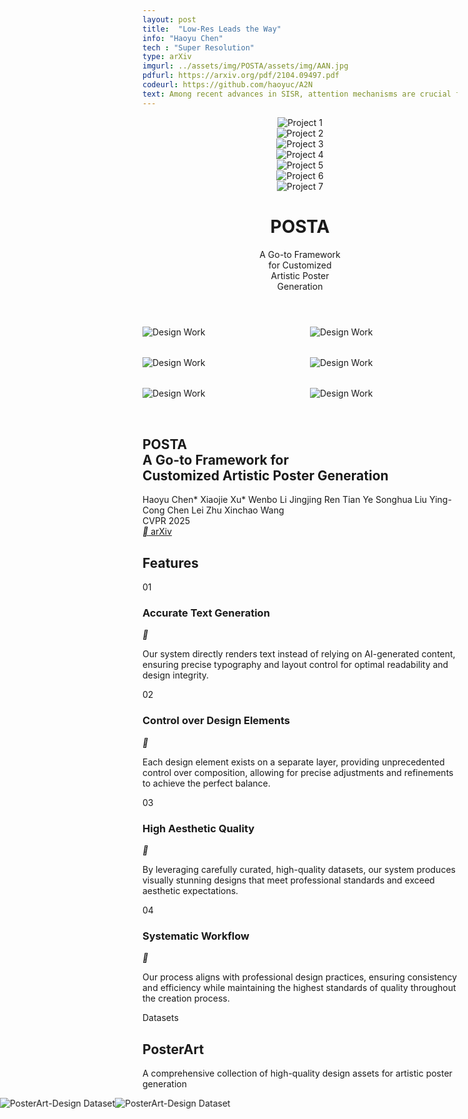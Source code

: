 ```yaml
---
layout: post
title:  "Low-Res Leads the Way"
info: "Haoyu Chen"
tech : "Super Resolution"
type: arXiv
imgurl: ../assets/img/POSTA/assets/img/AAN.jpg
pdfurl: https://arxiv.org/pdf/2104.09497.pdf
codeurl: https://github.com/haoyuc/A2N
text: Among recent advances in SISR, attention mechanisms are crucial for high performance SR models. However, few works really discuss why attention works and how it works. In this work, we attempt to quantify and visualize the static attention mechanisms and show that not all attention modules are equally beneficial. We then propose attention in attention network (AN) for highly accurate image SR. This allows attention modules to specialize to beneficial examples without otherwise penalties and thus greatly improve the capacity of the attention network with little parameter overhead. 
---
```




<script src="https://cdn.tailwindcss.com"></script>
<link rel="preconnect" href="https://fonts.googleapis.com" />
<link rel="preconnect" href="https://fonts.gstatic.com" crossorigin />
<link
    href="https://fonts.googleapis.com/css2?family=Pacifico&family=Space+Grotesk:wght@300;400;500;600;700&family=Inter:wght@300;400;500;600&family=Plus+Jakarta+Sans:wght@400;500;600;700&family=Sailec:wght@400;500;600;700&display=swap"
    rel="stylesheet"
/>
<link href="https://fonts.googleapis.com/css2?family=Plus+Jakarta+Sans:wght@300;400;500;600;700;800&display=swap" rel="stylesheet">
<link
    href="https://cdn.jsdelivr.net/npm/remixicon@4.5.0/fonts/remixicon.css"
    rel="stylesheet"
/>
<style>
    :where([class^="ri-"])::before { content: "\f3c2"; }
    .font-['Space_Grotesk'] {
    letter-spacing: -0.03em;
    }
    .font-['Syne'] {
    letter-spacing: -0.02em;
    }
    .font-['Cabinet_Grotesk'] {
    letter-spacing: -0.02em;
    }
    .masonry {
    column-count: 3;
    column-gap: 2rem;
    }
    .masonry-item {
    break-inside: avoid;
    margin-bottom: 2rem;
    }
    @media (max-width: 1024px) {
    .masonry { column-count: 2; }
    }
    @media (max-width: 640px) {
    .masonry { column-count: 1; }
    }
    @keyframes scroll-left {
    0% { transform: translateX(0); }
    100% { transform: translateX(-50%); }
  }
</style>
<script>
    tailwind.config = {
    theme: {
        extend: {
        colors: { primary: "#1a1a1a", secondary: "#4a4a4a" },
        borderRadius: {
            none: "0px",
            sm: "2px",
            DEFAULT: "4px",
            md: "8px",
            lg: "12px",
            xl: "16px",
            "2xl": "20px",
            "3xl": "24px",
            full: "9999px",
            button: "4px",
        },
        },
    },
    };
</script>

  <body class="bg-white min-h-screen">
    <header class="min-h-screen flex flex-col justify-between">
      <!-- <div class="grid grid-cols-7 gap-4 p-8 max-w-[90vw] mx-auto"> -->
      <div class="grid grid-cols-7 gap-4 p-8 mx-auto">
        <div class=" overflow-hidden">
          <img
            src="./assets/img/POSTA/poster/00000.jpg"
            class="w-full h-full object-cover"
            alt="Project 1"
          />
        </div>
        <div class=" overflow-hidden">
          <img
            src="./assets/img/POSTA/poster/00009.jpg"
            class="w-full h-full object-cover"
            alt="Project 2"
          />
        </div>
        <div class=" overflow-hidden">
          <img
            src="./assets/img/POSTA/poster/00027.jpg"
            class="w-full h-full object-cover"
            alt="Project 3"
          />
        </div>
        <div class=" overflow-hidden">
          <img
            src="./assets/img/POSTA/poster/00006.jpg"
            class="w-full h-full object-cover"
            alt="Project 4"
          />
        </div>
        <div class=" overflow-hidden">
          <img
            src="./assets/img/POSTA/poster/00021.jpg"
            class="w-full h-full object-cover"
            alt="Project 5"
          />
        </div>
        <div class=" overflow-hidden">
          <img
            src="./assets/img/POSTA/poster/00034.jpg"
            class="w-full h-full object-cover"
            alt="Project 6"
          />
        </div>
        <div class=" overflow-hidden">
          <img
            src="./assets/img/POSTA/poster/00023.jpg"
            class="w-full h-full object-cover"
            alt="Project 7"
          />
        </div>
      </div>
      <div class="flex items-end justify-between w-full pb-16 px-8">
        <h1
          class="font-['Space_Grotesk'] text-[15vw] text-primary tracking-tight leading-[0.8] uppercase font-light flex-shrink-0"
          style="font-variation-settings: 'wght' 300;"
        >
          POSTA
        </h1>
        <div class="pl-8 mb-4 flex-shrink">
          <p
            class="font-['Inter'] text-2xl md:text-3xl lg:text-4xl text-secondary"
          >
            A Go-to Framework<br />for Customized<br />Artistic Poster<br />Generation
          </p>
        </div>
      </div>
    </header>
    <section class="px-6 py-32 bg-white">
      <div class="container mx-auto">
        <div class="masonry">
          <div class="masonry-item p-2">
            <div class="relative overflow-visible rounded-lg transition-all duration-700 ease-out hover:scale-[1.03] hover:shadow-[0_0_30px_rgba(0,0,0,0.2)] hover:z-10">
              <img
                src="./assets/img/POSTA/poster/00024.jpg"
                class="w-full object-cover rounded-lg"
                alt="Design Work"
              />
            </div>
          </div>
          <div class="masonry-item p-2">
            <div class="relative overflow-visible rounded-lg transition-all duration-700 ease-out hover:scale-[1.03] hover:shadow-[0_0_30px_rgba(0,0,0,0.2)] hover:z-10">
              <img
                src="./assets/img/POSTA/poster/00020.jpg"
                class="w-full object-cover rounded-lg"
                alt="Design Work"
              />
            </div>
          </div>
          <div class="masonry-item p-2">
            <div class="relative overflow-visible rounded-lg transition-all duration-700 ease-out hover:scale-[1.03] hover:shadow-[0_0_30px_rgba(0,0,0,0.2)] hover:z-10">
              <img
                src="./assets/img/POSTA/poster/00012.jpg"
                class="w-full object-cover rounded-lg"
                alt="Design Work"
              />
            </div>
          </div>
          <div class="masonry-item p-2">
            <div class="relative overflow-visible rounded-lg transition-all duration-700 ease-out hover:scale-[1.03] hover:shadow-[0_0_30px_rgba(0,0,0,0.2)] hover:z-10">
              <img
                src="./assets/img/POSTA/poster/00003.jpg"
                class="w-full object-cover rounded-lg"
                alt="Design Work"
              />
            </div>
          </div>
          <div class="masonry-item p-2">
            <div class="relative overflow-visible rounded-lg transition-all duration-700 ease-out hover:scale-[1.03] hover:shadow-[0_0_30px_rgba(0,0,0,0.2)] hover:z-10">
              <img
                src="./assets/img/POSTA/poster/00033.jpg"
                class="w-full object-cover rounded-lg"
                alt="Design Work"
              />
            </div>
          </div>
          <div class="masonry-item p-2">
            <div class="relative overflow-visible rounded-lg transition-all duration-700 ease-out hover:scale-[1.03] hover:shadow-[0_0_30px_rgba(0,0,0,0.2)] hover:z-10">
              <img
                src="./assets/img/POSTA/poster/00028.jpg"
                class="w-full object-cover rounded-lg"
                alt="Design Work"
              />
            </div>
          </div>
        </div>
      </div>
    </section>
    <section id="about" class="px-6 py-32 bg-white" style="padding-top:0em;">
      <div class="container mx-auto">
        <div class="max-w-4xl mx-auto">
          <div class="text-center mb-16">
            <h1
              class="font-['Space_Grotesk'] text-5xl md:text-6xl text-primary mb-8 leading-tight"
            >
              POSTA<br /><span class="text-4xl md:text-5xl"
                >A Go-to Framework for<br />Customized Artistic Poster
                Generation</span
              >
            </h1>
            <div
              class="flex flex-wrap justify-center items-center gap-x-2 text-secondary/80 font-['Inter'] mb-8"
            >
              <span class="text-lg">Haoyu Chen*</span>
              <span class="text-lg">Xiaojie Xu*</span>
              <span class="text-lg">Wenbo Li</span>
              <span class="text-lg">Jingjing Ren</span>
              <span class="text-lg">Tian Ye</span>
              <span class="text-lg">Songhua Liu</span>
              <span class="text-lg">Ying-Cong Chen</span>
              <span class="text-lg">Lei Zhu</span>
              <span class="text-lg">Xinchao Wang</span>
            </div>
            <div class="inline-block bg-gray-50 px-4 py-2 rounded-full">
              <span class="font-['Inter'] text-secondary/90 font-medium"
                >CVPR 2025</span
              >
            </div>
          </div>
          <div class="flex justify-center">
            <a
              href="#"
              class="group relative inline-flex items-center justify-center !rounded-button bg-primary px-8 py-3 overflow-hidden transition-all duration-300 hover:bg-opacity-90"
            >
              <span
                class="relative font-['Inter'] text-white flex items-center gap-2"
              >
                <i class="ri-article-line"></i>
                arXiv
              </span>
            </a>
          </div>
        </div>
      </div>
    </section>
    <section class="px-6 py-32 bg-gray-50 overflow-hidden">
      <div class="container mx-auto relative">
        <div
          class="absolute top-0 right-0 w-1/2 h-full bg-[url('https://public.readdy.ai/ai/img_res/d227f8a0f673113aa649b12e18051c36.jpg')] bg-cover bg-center opacity-10"
        ></div>
        <h2
          class="font-['Space_Grotesk'] text-8xl text-primary/10 absolute -top-10 left-0"
        >
          Features
        </h2>
        <div class="max-w-6xl mx-auto relative">
          <div class="mb-32">
            <span
              class="font-['Inter'] text-sm tracking-widest uppercase text-secondary/60"
              >01</span
            >
            <h3
              class="font-['Plus_Jakarta_Sans'] text-4xl text-primary mt-4 mb-6 font-semibold"
            >
              Accurate Text Generation
            </h3>
            <div class="flex items-start gap-16">
              <div
                class="w-16 h-16 flex items-center justify-center bg-primary/5 rounded-full flex-shrink-0"
              >
                <i class="ri-text-spacing text-primary text-2xl"></i>
              </div>
              <p
                class="font-['Inter'] text-secondary text-lg leading-relaxed max-w-2xl"
              >
                Our system directly renders text instead of relying on
                AI-generated content, ensuring precise typography and layout
                control for optimal readability and design integrity.
              </p>
            </div>
          </div>
          <div class="mb-32 ml-[10%]">
            <span
              class="font-['Inter'] text-sm tracking-widest uppercase text-secondary/60"
              >02</span
            >
            <h3
              class="font-['Plus_Jakarta_Sans'] text-4xl text-primary mt-4 mb-6 font-semibold"
            >
              Control over Design Elements
            </h3>
            <div class="flex items-start gap-16">
              <div
                class="w-16 h-16 flex items-center justify-center bg-primary/5 rounded-full flex-shrink-0"
              >
                <i class="ri-layers-line text-primary text-2xl"></i>
              </div>
              <p
                class="font-['Inter'] text-secondary text-lg leading-relaxed max-w-2xl"
              >
                Each design element exists on a separate layer, providing
                unprecedented control over composition, allowing for precise
                adjustments and refinements to achieve the perfect balance.
              </p>
            </div>
          </div>
          <div class="mb-32 ml-[20%]">
            <span
              class="font-['Inter'] text-sm tracking-widest uppercase text-secondary/60"
              >03</span
            >
            <h3
              class="font-['Plus_Jakarta_Sans'] text-4xl text-primary mt-4 mb-6 font-semibold"
            >
              High Aesthetic Quality
            </h3>
            <div class="flex items-start gap-16">
              <div
                class="w-16 h-16 flex items-center justify-center bg-primary/5 rounded-full flex-shrink-0"
              >
                <i class="ri-palette-line text-primary text-2xl"></i>
              </div>
              <p
                class="font-['Inter'] text-secondary text-lg leading-relaxed max-w-2xl"
              >
                By leveraging carefully curated, high-quality datasets, our
                system produces visually stunning designs that meet professional
                standards and exceed aesthetic expectations.
              </p>
            </div>
          </div>
          <div class="ml-[30%]">
            <span
              class="font-['Inter'] text-sm tracking-widest uppercase text-secondary/60"
              >04</span
            >
            <h3
              class="font-['Plus_Jakarta_Sans'] text-4xl text-primary mt-4 mb-6 font-semibold"
            >
              Systematic Workflow
            </h3>
            <div class="flex items-start gap-16">
              <div
                class="w-16 h-16 flex items-center justify-center bg-primary/5 rounded-full flex-shrink-0"
              >
                <i class="ri-flow-chart text-primary text-2xl"></i>
              </div>
              <p
                class="font-['Inter'] text-secondary text-lg leading-relaxed max-w-2xl"
              >
                Our process aligns with professional design practices, ensuring
                consistency and efficiency while maintaining the highest
                standards of quality throughout the creation process.
              </p>
            </div>
          </div>
        </div>
      </div>
    </section>
    <section
      class="px-6 py-48 bg-black transition-all duration-1000 ease-out"
      id="datasets-section"
    >
      <div class="container mx-auto">
        <div class="max-w-4xl mx-auto text-center mb-24 relative">
          <span class="font-['Inter'] text-base tracking-widest uppercase text-white/60 mb-4 block">Datasets</span>
          <h2 class="font-['Space_Grotesk'] text-5xl md:text-7xl text-white font-bold relative z-10">
            PosterArt
          </h2>
          <p class="font-['Plus Jakarta Sans'] font-normal text-4xl text-gray-500 mt-6 max-w-2xl mx-auto">
            A comprehensive collection of high-quality design assets for artistic poster generation
          </p>
          <div class="absolute -top-10 -left-10 w-48 h-48 bg-white/5 rounded-full blur-3xl"></div>
          <div class="absolute -bottom-10 -right-10 w-48 h-48 bg-white/5 rounded-full blur-3xl"></div>
        </div>
        <div class="flex flex-col gap-40">
          <div class="relative">
            <div class="absolute -top-20 -right-20 w-72 h-72 bg-white/5 rounded-full blur-3xl"></div>
            <div class="relative mb-8">
              <div class="relative overflow-hidden rounded-xl" style="width: 100vw; max-width: 100vw; margin-left: calc(-50vw + 50%); height: 60vh;">
                <div class="scrolling-wrapper" id="scrolling-wrapper-1" style="display: flex; width: max-content; animation: scroll-left 60s linear infinite; height: 100%;">
                  <img
                    src="./assets/img/POSTA/dataset/1.png"
                    class="h-full min-width: 100vw; object-cover"
                    alt="PosterArt-Design Dataset"
                  />
                  <img
                    src="./assets/img/POSTA/dataset/1.png"
                    class="h-full min-width: 100vw; object-cover"
                    alt="PosterArt-Design Dataset"
                  />
                </div>
                <div class="absolute inset-0 bg-gradient-to-t from-black/80 to-transparent"></div>
                <div class="absolute bottom-0 left-0 w-full p-12">
                  <span class="font-['Inter'] text-6xl font-light text-white/60">01</span>
                  <h4 class="font-['Space_Grotesk'] text-6xl md:text-7xl text-white mt-4">
                    PosterArt-Design
                  </h4>
                </div>
              </div>
              <div class="pl-12 pr-12 py-8 flex flex-row items-center">
                <div class="flex-1">
                  <p class="font-['Plus Jakarta Sans'] text-3xl text-gray-500 leading-relaxed mb-8 max-w-2xl">
                    Professional backgrounds with additional aesthetically pleasing
                    layouts and typography information, crafted by professional
                    designers.
                  </p>
                  <button class="group relative inline-flex items-center justify-center !rounded-button bg-transparent border-2 border-white/80 px-8 py-3 overflow-hidden transition-all duration-300 hover:bg-white/20">
                    <span class="relative font-['Inter'] text-white transition-colors duration-300 flex items-center">
                      <i class="ri-download-line mr-2"></i>Download Dataset (2.3GB)
                    </span>
                  </button>
                </div>
                <div class="flex-[1.4] pl-8">
                  <img src="./assets/img/POSTA/dataset/design.png" class="w-full rounded-lg shadow-xl" alt="PosterArt-Design Sample" />
                </div>
              </div>
            </div>
          </div>
          <div class="relative">
            <div class="absolute -top-20 -left-20 w-72 h-72 bg-white/5 rounded-full blur-3xl"></div>
            <div class="relative mb-8">
              <div class="relative overflow-hidden rounded-xl" style="width: 100vw; max-width: 100vw; margin-left: calc(-50vw + 50%); height: 60vh;">
                <img
                  src="./assets/img/POSTA/dataset/2.png"
                  class="w-full h-full object-cover"
                  alt="PosterArt-Text Dataset"
                />
                <div class="absolute inset-0 bg-gradient-to-t from-black/80 to-transparent"></div>
                <div class="absolute bottom-0 left-0 w-full p-12">
                  <span class="font-['Inter'] text-6xl font-light text-white/60">02</span>
                  <h4 class="font-['Space_Grotesk'] text-6xl md:text-7xl text-white mt-4">
                    PosterArt-Text
                  </h4>
                </div>
              </div>
              <div class="pr-12 py-8 flex flex-row items-center">
                <div class="flex-1 pr-8">
                  <p class="font-['Plus Jakarta Sans'] text-3xl text-white/70 leading-relaxed mb-8 max-w-2xl">
                    Segmentation and corresponding descriptions of text elements
                    with diverse artistic styles.
                  </p>
                  <button class="group relative inline-flex items-center justify-center !rounded-button bg-transparent border-2 border-white/80 px-8 py-3 overflow-hidden transition-all duration-300 hover:bg-white/20">
                    <span class="relative font-['Inter'] text-white transition-colors duration-300 flex items-center">
                      <i class="ri-download-line mr-2"></i>Download Dataset (1.8GB)
                    </span>
                  </button>
                </div>
                <div class="flex-[1.6] pl-8">
                  <img src="./assets/img/POSTA/dataset/text.png" class="w-full rounded-lg shadow-xl" alt="PosterArt-Text Sample" />
                </div>
              </div>
            </div>
          </div>
        </div>
      </div>
    </section>
    <section class="px-6 py-32 bg-white relative">
      <div
        class="absolute inset-0 bg-[url('https://public.readdy.ai/ai/img_res/3f8b06ed7d0840028809fa58c3059a2d.jpg')] bg-cover bg-center opacity-5"
      ></div>
      <div class="container mx-auto relative">
        <div class="max-w-4xl mb-24">
          <div class="relative">
            <h2
              class="font-['Space_Grotesk'] text-7xl text-primary/10 absolute -top-14 left-0"
            >
              Method
            </h2>
            <h3
              class="font-['Plus_Jakarta_Sans'] text-4xl md:text-6xl text-primary relative z-10 font-bold"
            >
              POSTA Pipeline
            </h3>
          </div>
        </div>
        <div class="relative mb-20">
          <div
            class="absolute w-[120%] -left-[10%] h-px bg-gradient-to-r from-transparent via-primary/10 to-transparent top-1/2"
          ></div>
          <div class="grid grid-cols-3 gap-8 relative">
            <div class="group">
              <div class="relative mb-8">
                <div
                  class="w-24 h-24 mx-auto bg-white shadow-lg rounded-2xl flex items-center justify-center transform transition-transform group-hover:-translate-y-2"
                >
                  <div
                    class="w-16 h-16 flex items-center justify-center bg-primary/5 rounded-xl"
                  >
                    <!-- <i class="ri-image-line text-primary text-2xl"></i> -->
                  </div>
                </div>
                <div
                  class="absolute top-1/2 left-1/2 -translate-x-1/2 -translate-y-1/2 w-8 h-8 bg-white rounded-full border-4 border-primary/10 z-10"
                ></div>
              </div>
              <div class="text-center px-6">
                <span
                  class="font-['Inter'] text-sm font-semibold text-primary/40 mb-2 block"
                  >Step 01</span
                >
                <h3 class="font-['Space_Grotesk'] text-2xl text-primary mb-4">
                  Background Generation
                </h3>
                <p class="font-['Inter'] text-secondary leading-relaxed">
                  Background Diffusion models create sophisticated, contextually
                  appropriate visual foundations through advanced AI algorithms.
                </p>
              </div>
            </div>
            <div class="group">
              <div class="relative mb-8">
                <div
                  class="w-24 h-24 mx-auto bg-white shadow-lg rounded-2xl flex items-center justify-center transform transition-transform group-hover:-translate-y-2"
                >
                  <div
                    class="w-16 h-16 flex items-center justify-center bg-primary/5 rounded-xl"
                  >
                    <!-- <i class="ri-layout-line text-primary text-2xl"></i> -->
                  </div>
                </div>
                <div
                  class="absolute top-1/2 left-1/2 -translate-x-1/2 -translate-y-1/2 w-8 h-8 bg-white rounded-full border-4 border-primary/10 z-10"
                ></div>
              </div>
              <div class="text-center px-6">
                <span
                  class="font-['Inter'] text-sm font-semibold text-primary/40 mb-2 block"
                  >Step 02</span
                >
                <h3 class="font-['Space_Grotesk'] text-2xl text-primary mb-4">
                  Design Planning
                </h3>
                <p class="font-['Inter'] text-secondary leading-relaxed">
                  Design MLLM orchestrates layout and typography, ensuring
                  balanced and impactful compositions through intelligent
                  analysis.
                </p>
              </div>
            </div>
            <div class="group">
              <div class="relative mb-8">
                <div
                  class="w-24 h-24 mx-auto bg-white shadow-lg rounded-2xl flex items-center justify-center transform transition-transform group-hover:-translate-y-2"
                >
                  <div
                    class="w-16 h-16 flex items-center justify-center bg-primary/5 rounded-xl"
                  >
                    <!-- <i class="ri-text-wrap text-primary text-2xl"></i> -->
                  </div>
                </div>
                <div
                  class="absolute top-1/2 left-1/2 -translate-x-1/2 -translate-y-1/2 w-8 h-8 bg-white rounded-full border-4 border-primary/10 z-10"
                ></div>
              </div>
              <div class="text-center px-6">
                <span
                  class="font-['Inter'] text-sm font-semibold text-primary/40 mb-2 block"
                  >Step 03</span
                >
                <h3 class="font-['Space_Grotesk'] text-2xl text-primary mb-4">
                  Artistic Text Stylization
                </h3>
                <p class="font-['Inter'] text-secondary leading-relaxed">
                  ArtText Diffusion applies sophisticated artistic effects to
                  text elements, creating cohesive visual narratives with
                  precision.
                </p>
              </div>
            </div>
          </div>
        </div>
        <div class="bg-gray-50 rounded-2xl p-12 relative overflow-hidden">
          <div
            class="absolute top-0 right-0 w-full h-full bg-[url('https://public.readdy.ai/ai/img_res/e189f6d019e92b624edc8a2911336ffe.jpg')] bg-cover bg-center opacity-10"
          ></div>
          <div
            class="relative flex flex-col items-center text-center max-w-7xl mx-auto"
          >
            <img
              src="./assets/img/POSTA/dataset/method.png"
              class="w-full mb-7"
              style="max-width: 110%; margin-left: -5%; margin-right: -5%;"
              alt="AI Technology Illustration"
            />
            <!-- <h3
              class="font-['Sailec'] text-3xl text-primary mb-6 font-semibold"
            >
              Advanced AI Technology
            </h3> -->
            <p
              class="font-['Inter'] text-secondary leading-relaxed mb-8 max-w-4xl"
            >
             Our POSTA pipeline consists of three steps: background generation, design planning, and artistic text stylization. Background
Diffusion and ArtText Diffusion are employed to generate backgrounds and text with artistic effects, while the Design MLLM predicts
layout and typography information. The GPT-4V-powered Magic Prompter is used to refine prompts based on user descriptions or back-
ground images, optimizing input for the diffusion models.
            </p>
            <a
              href="https://arxiv.org/pdf/2104.09497.pdf"
              target="_blank"
              class="bg-white text-primary px-8 py-3 !rounded-button font-['Inter'] hover:bg-gray-100 transition-colors whitespace-nowrap flex items-center"
            >
              <i class="ri-article-line mr-2"></i>
              <span>View Full Paper</span>
            </a>
          </div>
        </div>
      </div>
    </section>
    <section class="px-6 py-32 bg-white">
      <div class="container mx-auto">
        <div class="max-w-lg mx-auto text-center mb-24">
          <span
            class="font-['Inter'] text-sm tracking-widest uppercase text-secondary/60 mb-4 block"
            >Results</span
          >
          <h2 class="font-['Syne'] text-4xl md:text-5xl text-primary font-bold">
            Showcase
          </h2>
        </div>
        <div class="space-y-40">
          <div class="relative">
            <div
              class="absolute -top-40 -left-40 w-96 h-96 bg-primary/5 rounded-full blur-[100px]"
            ></div>
            <div class="grid grid-cols-2 gap-16 items-center">
              <div class="relative z-10">
                <span class="font-['Inter'] text-6xl font-light text-primary/20"
                  >01</span
                >
                <h3
                  class="font-['Sailec'] text-5xl text-primary mt-4 mb-6 font-semibold"
                >
                  Artistic Texts
                </h3>
                <p
                  class="font-['Inter'] text-2xl text-secondary/80 leading-relaxed"
                >
                  Our system generates sophisticated artistic text effects that
                  seamlessly integrate with the overall design. Each character
                  is carefully crafted to maintain readability while achieving
                  stunning visual impact.
                </p>
              </div>
            </div>
          </div>
          <!-- Artistic Texts Gallery -->
          <div class="mt-0 mb-32 px-6 md:px-12" style="margin-top:5em;">
            <div class="grid grid-cols-2 sm:grid-cols-3 md:grid-cols-4 lg:grid-cols-6 gap-x-4 gap-y-3" id="artistic-text-gallery">
              <!-- 第一行 -->
              <div class="relative overflow-visible flex items-center justify-center">
                <img src="./assets/img/POSTA/font/00000.png" class="w-full object-contain transition-transform" alt="Artistic Text Example" />
              </div>
              <div class="relative overflow-visible flex items-center justify-center">
                <img src="./assets/img/POSTA/font/00001.png" class="w-full object-contain transition-transform" alt="Artistic Text Example" />
              </div>
              <div class="relative overflow-visible flex items-center justify-center">
                <img src="./assets/img/POSTA/font/00002.png" class="w-full object-contain transition-transform" alt="Artistic Text Example" />
              </div>
              <div class="relative overflow-visible flex items-center justify-center">
                <img src="./assets/img/POSTA/font/00003.png" class="w-full object-contain transition-transform" alt="Artistic Text Example" />
              </div>
              <div class="relative overflow-visible flex items-center justify-center">
                <img src="./assets/img/POSTA/font/00004.png" class="w-full object-contain transition-transform" alt="Artistic Text Example" />
              </div>
              <div class="relative overflow-visible flex items-center justify-center">
                <img src="./assets/img/POSTA/font/00005.png" class="w-full object-contain transition-transform" alt="Artistic Text Example" />
              </div>
              <!-- 第二行 -->
              <div class="relative overflow-visible flex items-center justify-center">
                <img src="./assets/img/POSTA/font/00006.png" class="w-full object-contain transition-transform" alt="Artistic Text Example" />
              </div>
              <div class="relative overflow-visible flex items-center justify-center">
                <img src="./assets/img/POSTA/font/00007.png" class="w-full object-contain transition-transform" alt="Artistic Text Example" />
              </div>
              <div class="relative overflow-visible flex items-center justify-center">
                <img src="./assets/img/POSTA/font/00008.png" class="w-full object-contain transition-transform" alt="Artistic Text Example" />
              </div>
              <div class="relative overflow-visible flex items-center justify-center">
                <img src="./assets/img/POSTA/font/00009.png" class="w-full object-contain transition-transform" alt="Artistic Text Example" />
              </div>
              <div class="relative overflow-visible flex items-center justify-center">
                <img src="./assets/img/POSTA/font/00010.png" class="w-full object-contain transition-transform" alt="Artistic Text Example" />
              </div>
              <div class="relative overflow-visible flex items-center justify-center">
                <img src="./assets/img/POSTA/font/00011.png" class="w-full object-contain transition-transform" alt="Artistic Text Example" />
              </div>             
              <!-- 第三行 -->
              <div class="relative overflow-visible flex items-center justify-center">
                <img src="./assets/img/POSTA/font/00012.png" class="w-full object-contain transition-transform" alt="Artistic Text Example" />
              </div>
              <div class="relative overflow-visible flex items-center justify-center">
                <img src="./assets/img/POSTA/font/00013.png" class="w-full object-contain transition-transform" alt="Artistic Text Example" />
              </div>
              <div class="relative overflow-visible flex items-center justify-center">
                <img src="./assets/img/POSTA/font/00014.png" class="w-full object-contain transition-transform" alt="Artistic Text Example" />
              </div>
              <div class="relative overflow-visible flex items-center justify-center">
                <img src="./assets/img/POSTA/font/00015.png" class="w-full object-contain transition-transform" alt="Artistic Text Example" />
              </div>
              <div class="relative overflow-visible flex items-center justify-center">
                <img src="./assets/img/POSTA/font/00016.png" class="w-full object-contain transition-transform" alt="Artistic Text Example" />
              </div>
              <div class="relative overflow-visible flex items-center justify-center">
                <img src="./assets/img/POSTA/font/00017.png" class="w-full object-contain transition-transform" alt="Artistic Text Example" />
              </div>           
              <!-- 第四行 -->
              <div class="relative overflow-visible flex items-center justify-center">
                <img src="./assets/img/POSTA/font/00018.png" class="w-full object-contain transition-transform" alt="Artistic Text Example" />
              </div>
              <div class="relative overflow-visible flex items-center justify-center">
                <img src="./assets/img/POSTA/font/00019.png" class="w-full object-contain transition-transform" alt="Artistic Text Example" />
              </div>
              <div class="relative overflow-visible flex items-center justify-center">
                <img src="./assets/img/POSTA/font/00020.png" class="w-full object-contain transition-transform" alt="Artistic Text Example" />
              </div>
              <div class="relative overflow-visible flex items-center justify-center">
                <img src="./assets/img/POSTA/font/00021.png" class="w-full object-contain transition-transform" alt="Artistic Text Example" />
              </div>
              <div class="relative overflow-visible flex items-center justify-center">
                <img src="./assets/img/POSTA/font/00022.png" class="w-full object-contain transition-transform" alt="Artistic Text Example" />
              </div>
              <div class="relative overflow-visible flex items-center justify-center">
                <img src="./assets/img/POSTA/font/00023.png" class="w-full object-contain transition-transform" alt="Artistic Text Example" />
              </div>              
              <!-- 第五行 -->
              <div class="relative overflow-visible flex items-center justify-center">
                <img src="./assets/img/POSTA/font/00024.png" class="w-full object-contain transition-transform" alt="Artistic Text Example" />
              </div>
              <div class="relative overflow-visible flex items-center justify-center">
                <img src="./assets/img/POSTA/font/00025.png" class="w-full object-contain transition-transform" alt="Artistic Text Example" />
              </div>
              <div class="relative overflow-visible flex items-center justify-center">
                <img src="./assets/img/POSTA/font/00026.png" class="w-full object-contain transition-transform" alt="Artistic Text Example" />
              </div>
              <div class="relative overflow-visible flex items-center justify-center">
                <img src="./assets/img/POSTA/font/00027.png" class="w-full object-contain transition-transform" alt="Artistic Text Example" />
              </div>
              <div class="relative overflow-visible flex items-center justify-center">
                <img src="./assets/img/POSTA/font/00028.png" class="w-full object-contain transition-transform" alt="Artistic Text Example" />
              </div>
              <div class="relative overflow-visible flex items-center justify-center">
                <img src="./assets/img/POSTA/font/00029.png" class="w-full object-contain transition-transform" alt="Artistic Text Example" />
              </div>
              <!-- 第五行 -->
              <div class="relative overflow-visible flex items-center justify-center">
                <img src="./assets/img/POSTA/font/00030.png" class="w-full object-contain transition-transform" alt="Artistic Text Example" />
              </div>
              <div class="relative overflow-visible flex items-center justify-center">
                <img src="./assets/img/POSTA/font/00031.png" class="w-full object-contain transition-transform" alt="Artistic Text Example" />
              </div>
              <div class="relative overflow-visible flex items-center justify-center">
                <img src="./assets/img/POSTA/font/00032.png" class="w-full object-contain transition-transform" alt="Artistic Text Example" />
              </div>
              <div class="relative overflow-visible flex items-center justify-center">
                <img src="./assets/img/POSTA/font/00033.png" class="w-full object-contain transition-transform" alt="Artistic Text Example" />
              </div>
              <div class="relative overflow-visible flex items-center justify-center">
                <img src="./assets/img/POSTA/font/00034.png" class="w-full object-contain transition-transform" alt="Artistic Text Example" />
              </div>
              <div class="relative overflow-visible flex items-center justify-center">
                <img src="./assets/img/POSTA/font/00035.png" class="w-full object-contain transition-transform" alt="Artistic Text Example" />
              </div>                          
            </div>
          </div>         
          <div class="relative">
            <div
              class="absolute -top-40 -right-40 w-96 h-96 bg-primary/5 rounded-full blur-[100px]"
            ></div>
            <div class="flex flex-col gap-12">
              <div class="relative z-10">
                <span class="font-['Inter'] text-6xl font-light text-primary/20"
                  >02</span
                >
                <h3
                  class="font-['Sailec'] text-5xl text-primary mt-4 mb-6 font-semibold"
                >
                  Complete Editability
                </h3>
                <p
                  class="font-['Inter'] text-2xl text-secondary/80 leading-relaxed mb-8 max-w-3xl"
                >
                  Every element in your design remains fully editable, giving
                  you unprecedented control over the final output. Adjust,
                  refine, and perfect your design with professional-grade tools.
                </p>
                <div class="flex flex-wrap gap-8">
                  <div class="flex items-center gap-3">
                    <div
                      class="w-6 h-6 flex items-center justify-center bg-primary/5 rounded-full flex-shrink-0"
                    >
                      <i class="ri-check-line text-primary text-sm"></i>
                    </div>
                    <span class="font-['Inter'] text-secondary text-lg">Layer-based editing</span>
                  </div>
                  <div class="flex items-center gap-3">
                    <div
                      class="w-6 h-6 flex items-center justify-center bg-primary/5 rounded-full flex-shrink-0"
                    >
                      <i class="ri-check-line text-primary text-sm"></i>
                    </div>
                    <span class="font-['Inter'] text-secondary text-lg">Fine-tuned controls</span>
                  </div>
                </div>
              </div>
              <div class="relative w-full">
                <img
                  src="./assets/img/POSTA/dataset/edit.png"
                  class="w-full relative z-10"
                  alt="Design Editability"
                />
                <div
                  class="absolute -bottom-40 -left-40 w-96 h-96 bg-secondary/5 rounded-full blur-[100px]"
                ></div>
              </div>
            </div>
          </div>
        </div>
      </div>
    </section>
    <section class="px-6 py-32 bg-white">
      <div class="container mx-auto">
        <div class="max-w-lg text-left mb-40">
          <span
            class="font-['Inter'] text-base tracking-widest uppercase text-secondary/60 mb-4 block"
            >Gallery</span
          >
          <h2
            class="font-['Sailec'] text-8xl md:text-8xl text-primary font-bold"
          >
            Poster Gallery
          </h2>
        </div>
        <div class="masonry">
          <div class="masonry-item p-2">
            <div class="relative overflow-visible rounded-lg transition-all duration-700 ease-out hover:scale-[1.03] hover:shadow-[0_0_30px_rgba(0,0,0,0.2)] hover:z-10">
              <img
                src="./assets/img/POSTA/poster/00000.jpg"
                class="w-full object-cover rounded-lg"
                alt="Poster 1"
              />
            </div>
          </div>
          <div class="masonry-item p-2">
            <div class="relative overflow-visible rounded-lg transition-all duration-700 ease-out hover:scale-[1.03] hover:shadow-[0_0_30px_rgba(0,0,0,0.2)] hover:z-10">
              <img
                src="./assets/img/POSTA/poster/00001.jpg"
                class="w-full object-cover rounded-lg"
                alt="Poster 2"
              />
            </div>
          </div>
          <div class="masonry-item p-2">
            <div class="relative overflow-visible rounded-lg transition-all duration-700 ease-out hover:scale-[1.03] hover:shadow-[0_0_30px_rgba(0,0,0,0.2)] hover:z-10">
              <img
                src="./assets/img/POSTA/poster/00002.jpg"
                class="w-full object-cover rounded-lg"
                alt="Poster 3"
              />
            </div>
          </div>
          <div class="masonry-item p-2">
            <div class="relative overflow-visible rounded-lg transition-all duration-700 ease-out hover:scale-[1.03] hover:shadow-[0_0_30px_rgba(0,0,0,0.2)] hover:z-10">
              <img
                src="./assets/img/POSTA/poster/00003.jpg"
                class="w-full object-cover rounded-lg"
                alt="Poster 4"
              />
            </div>
          </div>
          <div class="masonry-item p-2">
            <div class="relative overflow-visible rounded-lg transition-all duration-700 ease-out hover:scale-[1.03] hover:shadow-[0_0_30px_rgba(0,0,0,0.2)] hover:z-10">
              <img
                src="./assets/img/POSTA/poster/00004.jpg"
                class="w-full object-cover rounded-lg"
                alt="Poster 5"
              />
            </div>
          </div>
          <div class="masonry-item p-2">
            <div class="relative overflow-visible rounded-lg transition-all duration-700 ease-out hover:scale-[1.03] hover:shadow-[0_0_30px_rgba(0,0,0,0.2)] hover:z-10">
              <img
                src="./assets/img/POSTA/poster/00005.jpg"
                class="w-full object-cover rounded-lg"
                alt="Poster 6"
              />
            </div>
          </div>
          <div class="masonry-item p-2">
            <div class="relative overflow-visible rounded-lg transition-all duration-700 ease-out hover:scale-[1.03] hover:shadow-[0_0_30px_rgba(0,0,0,0.2)] hover:z-10">
              <img
                src="./assets/img/POSTA/poster/00006.jpg"
                class="w-full object-cover rounded-lg"
                alt="Poster 7"
              />
            </div>
          </div>
          <div class="masonry-item p-2">
            <div class="relative overflow-visible rounded-lg transition-all duration-700 ease-out hover:scale-[1.03] hover:shadow-[0_0_30px_rgba(0,0,0,0.2)] hover:z-10">
              <img
                src="./assets/img/POSTA/poster/00007.jpg"
                class="w-full object-cover rounded-lg"
                alt="Poster 8"
              />
            </div>
          </div>
          <div class="masonry-item p-2">
            <div class="relative overflow-visible rounded-lg transition-all duration-700 ease-out hover:scale-[1.03] hover:shadow-[0_0_30px_rgba(0,0,0,0.2)] hover:z-10">
              <img
                src="./assets/img/POSTA/poster/00008.jpg"
                class="w-full object-cover rounded-lg"
                alt="Poster 9"
              />
            </div>
          </div>
          <div class="masonry-item p-2">
            <div class="relative overflow-visible rounded-lg transition-all duration-700 ease-out hover:scale-[1.03] hover:shadow-[0_0_30px_rgba(0,0,0,0.2)] hover:z-10">
              <img
                src="./assets/img/POSTA/poster/00009.jpg"
                class="w-full object-cover rounded-lg"
                alt="Poster 10"
              />
            </div>
          </div>
          <div class="masonry-item p-2">
            <div class="relative overflow-visible rounded-lg transition-all duration-700 ease-out hover:scale-[1.03] hover:shadow-[0_0_30px_rgba(0,0,0,0.2)] hover:z-10">
              <img
                src="./assets/img/POSTA/poster/00010.jpg"
                class="w-full object-cover rounded-lg"
                alt="Poster 11"
              />
            </div>
          </div>
          <div class="masonry-item p-2">
            <div class="relative overflow-visible rounded-lg transition-all duration-700 ease-out hover:scale-[1.03] hover:shadow-[0_0_30px_rgba(0,0,0,0.2)] hover:z-10">
              <img
                src="./assets/img/POSTA/poster/00011.jpg"
                class="w-full object-cover rounded-lg"
                alt="Poster 12"
              />
            </div>
          </div>
          <div class="masonry-item p-2">
            <div class="relative overflow-visible rounded-lg transition-all duration-700 ease-out hover:scale-[1.03] hover:shadow-[0_0_30px_rgba(0,0,0,0.2)] hover:z-10">
              <img
                src="./assets/img/POSTA/poster/00012.jpg"
                class="w-full object-cover rounded-lg"
                alt="Poster 13"
              />
            </div>
          </div>
          <div class="masonry-item p-2">
            <div class="relative overflow-visible rounded-lg transition-all duration-700 ease-out hover:scale-[1.03] hover:shadow-[0_0_30px_rgba(0,0,0,0.2)] hover:z-10">
              <img
                src="./assets/img/POSTA/poster/00013.jpg"
                class="w-full object-cover rounded-lg"
                alt="Poster 14"
              />
            </div>
          </div>
          <div class="masonry-item p-2">
            <div class="relative overflow-visible rounded-lg transition-all duration-700 ease-out hover:scale-[1.03] hover:shadow-[0_0_30px_rgba(0,0,0,0.2)] hover:z-10">
              <img
                src="./assets/img/POSTA/poster/00014.jpg"
                class="w-full object-cover rounded-lg"
                alt="Poster 15"
              />
            </div>
          </div>
          <div class="masonry-item p-2">
            <div class="relative overflow-visible rounded-lg transition-all duration-700 ease-out hover:scale-[1.03] hover:shadow-[0_0_30px_rgba(0,0,0,0.2)] hover:z-10">
              <img
                src="./assets/img/POSTA/poster/00015.jpg"
                class="w-full object-cover rounded-lg"
                alt="Poster 16"
              />
            </div>
          </div>
          <div class="masonry-item p-2">
            <div class="relative overflow-visible rounded-lg transition-all duration-700 ease-out hover:scale-[1.03] hover:shadow-[0_0_30px_rgba(0,0,0,0.2)] hover:z-10">
              <img
                src="./assets/img/POSTA/poster/00016.jpg"
                class="w-full object-cover rounded-lg"
                alt="Poster 17"
              />
            </div>
          </div>
          <div class="masonry-item p-2">
            <div class="relative overflow-visible rounded-lg transition-all duration-700 ease-out hover:scale-[1.03] hover:shadow-[0_0_30px_rgba(0,0,0,0.2)] hover:z-10">
              <img
                src="./assets/img/POSTA/poster/00017.jpg"
                class="w-full object-cover rounded-lg"
                alt="Poster 18"
              />
            </div>
          </div>
          <div class="masonry-item p-2">
            <div class="relative overflow-visible rounded-lg transition-all duration-700 ease-out hover:scale-[1.03] hover:shadow-[0_0_30px_rgba(0,0,0,0.2)] hover:z-10">
              <img
                src="./assets/img/POSTA/poster/00018.jpg"
                class="w-full object-cover rounded-lg"
                alt="Poster 19"
              />
            </div>
          </div>
          <div class="masonry-item p-2">
            <div class="relative overflow-visible rounded-lg transition-all duration-700 ease-out hover:scale-[1.03] hover:shadow-[0_0_30px_rgba(0,0,0,0.2)] hover:z-10">
              <img
                src="./assets/img/POSTA/poster/00019.jpg"
                class="w-full object-cover rounded-lg"
                alt="Poster 20"
              />
            </div>
          </div>
          <div class="masonry-item p-2">
            <div class="relative overflow-visible rounded-lg transition-all duration-700 ease-out hover:scale-[1.03] hover:shadow-[0_0_30px_rgba(0,0,0,0.2)] hover:z-10">
              <img
                src="./assets/img/POSTA/poster/00020.jpg"
                class="w-full object-cover rounded-lg"
                alt="Poster 21"
              />
            </div>
          </div>
          <div class="masonry-item p-2">
            <div class="relative overflow-visible rounded-lg transition-all duration-700 ease-out hover:scale-[1.03] hover:shadow-[0_0_30px_rgba(0,0,0,0.2)] hover:z-10">
              <img
                src="./assets/img/POSTA/poster/00021.jpg"
                class="w-full object-cover rounded-lg"
                alt="Poster 22"
              />
            </div>
          </div>
          <div class="masonry-item p-2">
            <div class="relative overflow-visible rounded-lg transition-all duration-700 ease-out hover:scale-[1.03] hover:shadow-[0_0_30px_rgba(0,0,0,0.2)] hover:z-10">
              <img
                src="./assets/img/POSTA/poster/00022.jpg"
                class="w-full object-cover rounded-lg"
                alt="Poster 23"
              />
            </div>
          </div>
          <div class="masonry-item p-2">
            <div class="relative overflow-visible rounded-lg transition-all duration-700 ease-out hover:scale-[1.03] hover:shadow-[0_0_30px_rgba(0,0,0,0.2)] hover:z-10">
              <img
                src="./assets/img/POSTA/poster/00023.jpg"
                class="w-full object-cover rounded-lg"
                alt="Poster 24"
              />
            </div>
          </div>
          <div class="masonry-item p-2">
            <div class="relative overflow-visible rounded-lg transition-all duration-700 ease-out hover:scale-[1.03] hover:shadow-[0_0_30px_rgba(0,0,0,0.2)] hover:z-10">
              <img
                src="./assets/img/POSTA/poster/00024.jpg"
                class="w-full object-cover rounded-lg"
                alt="Poster 25"
              />
            </div>
          </div>
          <div class="masonry-item p-2">
            <div class="relative overflow-visible rounded-lg transition-all duration-700 ease-out hover:scale-[1.03] hover:shadow-[0_0_30px_rgba(0,0,0,0.2)] hover:z-10">
              <img
                src="./assets/img/POSTA/poster/00025.jpg"
                class="w-full object-cover rounded-lg"
                alt="Poster 26"
              />
            </div>
          </div>
          <div class="masonry-item p-2">
            <div class="relative overflow-visible rounded-lg transition-all duration-700 ease-out hover:scale-[1.03] hover:shadow-[0_0_30px_rgba(0,0,0,0.2)] hover:z-10">
              <img
                src="./assets/img/POSTA/poster/00026.jpg"
                class="w-full object-cover rounded-lg"
                alt="Poster 27"
              />
            </div>
          </div>
          <div class="masonry-item p-2">
            <div class="relative overflow-visible rounded-lg transition-all duration-700 ease-out hover:scale-[1.03] hover:shadow-[0_0_30px_rgba(0,0,0,0.2)] hover:z-10">
              <img
                src="./assets/img/POSTA/poster/00027.jpg"
                class="w-full object-cover rounded-lg"
                alt="Poster 28"
              />
            </div>
          </div>
          <div class="masonry-item p-2">
            <div class="relative overflow-visible rounded-lg transition-all duration-700 ease-out hover:scale-[1.03] hover:shadow-[0_0_30px_rgba(0,0,0,0.2)] hover:z-10">
              <img
                src="./assets/img/POSTA/poster/00028.jpg"
                class="w-full object-cover rounded-lg"
                alt="Poster 29"
              />
            </div>
          </div>
          <div class="masonry-item p-2">
            <div class="relative overflow-visible rounded-lg transition-all duration-700 ease-out hover:scale-[1.03] hover:shadow-[0_0_30px_rgba(0,0,0,0.2)] hover:z-10">
              <img
                src="./assets/img/POSTA/poster/00029.jpg"
                class="w-full object-cover rounded-lg"
                alt="Poster 30"
              />
            </div>
          </div>
          <div class="masonry-item p-2">
            <div class="relative overflow-visible rounded-lg transition-all duration-700 ease-out hover:scale-[1.03] hover:shadow-[0_0_30px_rgba(0,0,0,0.2)] hover:z-10">
              <img
                src="./assets/img/POSTA/poster/00030.jpg"
                class="w-full object-cover rounded-lg"
                alt="Poster 31"
              />
            </div>
          </div>
          <div class="masonry-item p-2">
            <div class="relative overflow-visible rounded-lg transition-all duration-700 ease-out hover:scale-[1.03] hover:shadow-[0_0_30px_rgba(0,0,0,0.2)] hover:z-10">
              <img
                src="./assets/img/POSTA/poster/00031.jpg"
                class="w-full object-cover rounded-lg"
                alt="Poster 32"
              />
            </div>
          </div>
          <div class="masonry-item p-2">
            <div class="relative overflow-visible rounded-lg transition-all duration-700 ease-out hover:scale-[1.03] hover:shadow-[0_0_30px_rgba(0,0,0,0.2)] hover:z-10">
              <img
                src="./assets/img/POSTA/poster/00032.jpg"
                class="w-full object-cover rounded-lg"
                alt="Poster 33"
              />
            </div>
          </div>
          <div class="masonry-item p-2">
            <div class="relative overflow-visible rounded-lg transition-all duration-700 ease-out hover:scale-[1.03] hover:shadow-[0_0_30px_rgba(0,0,0,0.2)] hover:z-10">
              <img
                src="./assets/img/POSTA/poster/00033.jpg"
                class="w-full object-cover rounded-lg"
                alt="Poster 34"
              />
            </div>
          </div>
          <div class="masonry-item p-2">
            <div class="relative overflow-visible rounded-lg transition-all duration-700 ease-out hover:scale-[1.03] hover:shadow-[0_0_30px_rgba(0,0,0,0.2)] hover:z-10">
              <img
                src="./assets/img/POSTA/poster/00034.jpg"
                class="w-full object-cover rounded-lg"
                alt="Poster 35"
              />
            </div>
          </div>
          <div class="masonry-item p-2">
            <div class="relative overflow-visible rounded-lg transition-all duration-700 ease-out hover:scale-[1.03] hover:shadow-[0_0_30px_rgba(0,0,0,0.2)] hover:z-10">
              <img
                src="./assets/img/POSTA/poster/00035.jpg"
                class="w-full object-cover rounded-lg"
                alt="Poster 36"
              />
            </div>
          </div>
        </div>
      </div>
    </section>
    <footer class="bg-white border-t border-gray-200 px-6 py-12">
      <div class="container mx-auto max-w-3xl">
        <div class="text-center">
          <p class="font-['Inter'] text-sm text-gray-600 mb-4">
            To cite this paper:
          </p>
          <div class="bg-gray-50 p-6 rounded-lg text-left">
            <pre class="font-['Inter'] text-gray-600 text-sm whitespace-pre-wrap">@inproceedings{chen2025posta,
  author    = {Haoyu Chen and Xiaojie Xu and Wenbo Li and Jingjing Ren and Tian Ye and Songhua Liu and Ying-Cong Chen and Lei Zhu and Xinchao Wang},
  title     = {% raw %}{POSTA}{% endraw %}: A Go-to Framework for Customized Artistic Poster Generation,
  booktitle = {Proceedings of the IEEE/CVF Conference on Computer Vision and Pattern Recognition (CVPR)},
  year      = {2025}
}</pre>
          </div>
          <button
            class="mt-6 flex items-center justify-center space-x-2 mx-auto bg-white text-primary px-6 py-2 !rounded-button font-['Inter'] hover:bg-gray-100 transition-colors whitespace-nowrap"
          >
            <i class="ri-file-copy-line"></i>
            <span>Copy Citation</span>
          </button>
        </div>
      </div>
    </footer>
    <script>
      document.addEventListener("DOMContentLoaded", function () {
        const datasetsSection = document.getElementById("datasets-section");
        const datasetsBgText = document.getElementById("datasets-bg-text");
        const datasetsTitle = document.getElementById("datasets-title");
        const datasetsObserver = new IntersectionObserver(
          (entries) => {
            entries.forEach((entry) => {
              if (entry.isIntersecting) {
                datasetsBgText.style.opacity = "1";
                datasetsBgText.style.transform = "translate(-50%, 0)";
                datasetsTitle.style.opacity = "1";
                datasetsTitle.style.transform = "translateY(0)";
                entry.target.style.backgroundColor = "black";
              } else {
                datasetsBgText.style.opacity = "0";
                datasetsBgText.style.transform = "translate(-50%, 3rem)";
                datasetsTitle.style.opacity = "0";
                datasetsTitle.style.transform = "translateY(3rem)";
                entry.target.style.backgroundColor = "rgba(0,0,0,0.95)";
              }
            });
          },
          {
            threshold: 0.2,
          },
        );
        datasetsObserver.observe(datasetsSection);
        const copyBtn = document.querySelector("footer button");
        copyBtn.addEventListener("click", function () {
          // 获取原始文本并保留换行符
          const citationElement = document.querySelector(".bg-gray-50 pre");
          const citation = citationElement.innerText || citationElement.textContent;
          
          // 创建一个临时textarea元素来保留格式
          const textarea = document.createElement('textarea');
          textarea.value = citation;
          textarea.style.position = 'fixed';  // 防止滚动到页面底部
          document.body.appendChild(textarea);
          textarea.select();
          
          try {
            document.execCommand('copy');
            const originalText = copyBtn.innerHTML;
            copyBtn.innerHTML = '<i class="ri-check-line"></i><span>Copied!</span>';
            setTimeout(function () {
              copyBtn.innerHTML = originalText;
            }, 2000);
          } catch (err) {
            console.error('复制失败:', err);
          } finally {
            document.body.removeChild(textarea);
          }
        });
        const observerOptions = {
          root: null,
          rootMargin: "0px",
          threshold: 0.1,
        };
        const observer = new IntersectionObserver((entries) => {
          entries.forEach((entry) => {
            if (entry.isIntersecting) {
              entry.target.style.opacity = "1";
              entry.target.style.transform = "translateY(0)";
            }
          });
        }, observerOptions);
        document.querySelectorAll('[data-aos="fade-up"]').forEach((element) => {
          element.style.opacity = "0";
          element.style.transform = "translateY(20px)";
          element.style.transition = "opacity 0.6s ease-out, transform 0.6s ease-out";
          observer.observe(element);
        });
      });
    </script>
    <script>
      document.addEventListener('DOMContentLoaded', function() {
        const gallery = document.getElementById('artistic-text-gallery');
        const images = gallery.querySelectorAll('img');
        let requestId;
        let mouseX = 0;
        let mouseY = 0;
        
        // 根据屏幕宽度调整影响半径
        function getRadius() {
          if (window.innerWidth < 640) {
            return 150; // 小屏幕
          } else if (window.innerWidth < 1024) {
            return 200; // 中等屏幕
          } else {
            return 250; // 大屏幕
          }
        }
        
        // 使用 requestAnimationFrame 优化性能
        function updateImageScales() {
          const rect = gallery.getBoundingClientRect();
          const radius = getRadius();
          
          images.forEach(img => {
            const imgRect = img.getBoundingClientRect();
            const imgCenterX = imgRect.left + imgRect.width / 2 - rect.left;
            const imgCenterY = imgRect.top + imgRect.height / 2 - rect.top;
            
            // 计算鼠标与图片中心的距离
            const distance = Math.sqrt(
              Math.pow(mouseX - imgCenterX, 2) + 
              Math.pow(mouseY - imgCenterY, 2)
            );
            
            if (distance < radius) {
              // 使用更平滑的缓动函数，增强远处图片的放大效果
              // 使用自定义曲线使得远处图片有更明显的放大效果
              const normalizedDistance = distance / radius;
              // 这个公式会使得远处的图片有更大的放大效果
              const scale = 1 + 0.3 * (1 - Math.pow(normalizedDistance, 0.7));
              img.style.transform = `scale(${scale})`;
              img.style.zIndex = '50';
            } else {
              img.style.transform = 'scale(1)';
              img.style.zIndex = '1';
            }
          });
          
          requestId = requestAnimationFrame(updateImageScales);
        }
        
        gallery.addEventListener('mousemove', function(e) {
          const rect = gallery.getBoundingClientRect();
          mouseX = e.clientX - rect.left;
          mouseY = e.clientY - rect.top;
          
          // 如果动画帧尚未启动，则启动它
          if (!requestId) {
            requestId = requestAnimationFrame(updateImageScales);
          }
        });
        
        // 鼠标离开画廊时重置所有图片并停止动画
        gallery.addEventListener('mouseleave', function() {
          if (requestId) {
            cancelAnimationFrame(requestId);
            requestId = null;
          }
          
          images.forEach(img => {
            img.style.transform = 'scale(1)';
            img.style.zIndex = '1';
          });
        });
        
        // 窗口大小改变时重新计算
        window.addEventListener('resize', function() {
          if (requestId) {
            cancelAnimationFrame(requestId);
            requestId = requestAnimationFrame(updateImageScales);
          }
        });
      });
    </script>
